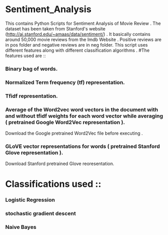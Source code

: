 # Sentiment_Analysis

This contains Python Scripts for Sentiment Analysis of Movie Review . The dataset has been taken from Stanford's website (http://ai.stanford.edu/~amaas/data/sentiment/) . It basically contains around 50,000 movie reviews from the Imdb Website . Positive reviews are in pos folder and negative reviews are in neg folder. This script uses different features along with different classification algorithms . 
#The features used are ::

### Binary bag of words.
### Normalized Term frequency (tf) representation.
### Tfidf representation.
### Average of the Word2vec word vectors in the document with and without tfidf weights for each word vector while averaging ( pretrained Google Word2Vec representation ).
Download the Google pretrained Word2Vec file before executing .
### GLoVE vector representations for words ( pretrained Stanford Glove representation ).
Download Stanford pretrained Glove reoresentation.

# Classifications used ::

### Logistic Regression
### stochastic gradient descent
### Naive Bayes
